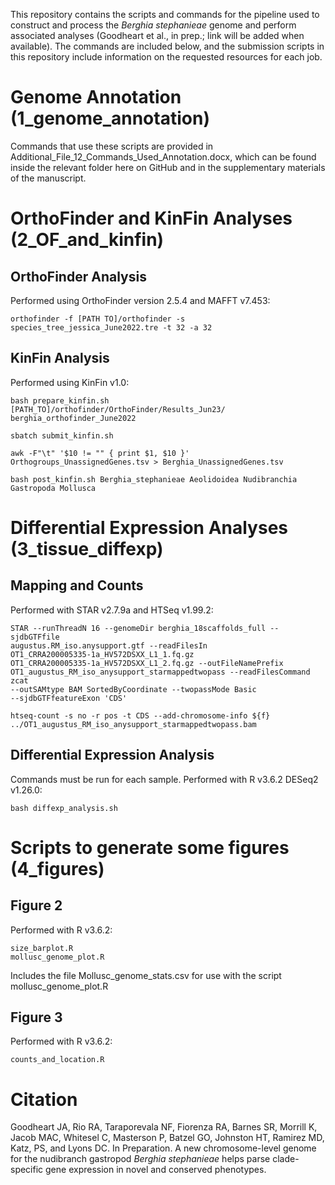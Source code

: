 This repository contains the scripts and commands for the pipeline used to construct and process the *Berghia stephanieae* genome and perform associated analyses (Goodheart et al., in prep.; link will be added when available). The commands are  included below, and the submission scripts in this repository include  information on the requested resources for each job.

# Genome Annotation (1_genome_annotation)

Commands that use these scripts are provided in Additional_File_12_Commands_Used_Annotation.docx, which can be found inside the relevant folder here on GitHub and in the supplementary materials of the manuscript.

# OrthoFinder and KinFin Analyses (2_OF_and_kinfin)

## OrthoFinder Analysis
Performed using OrthoFinder version 2.5.4 and MAFFT v7.453:
```
orthofinder -f [PATH TO]/orthofinder -s species_tree_jessica_June2022.tre -t 32 -a 32
```

## KinFin Analysis
Performed using KinFin v1.0:
```
bash prepare_kinfin.sh [PATH_TO]/orthofinder/OrthoFinder/Results_Jun23/ berghia_orthofinder_June2022 

sbatch submit_kinfin.sh

awk -F"\t" '$10 != "" { print $1, $10 }' Orthogroups_UnassignedGenes.tsv > Berghia_UnassignedGenes.tsv

bash post_kinfin.sh Berghia_stephanieae Aeolidoidea Nudibranchia Gastropoda Mollusca
```

# Differential Expression Analyses (3_tissue_diffexp)

## Mapping and Counts
Performed with STAR v2.7.9a and 
HTSeq v1.99.2:
```
STAR --runThreadN 16 --genomeDir berghia_18scaffolds_full --sjdbGTFfile 
augustus.RM_iso.anysupport.gtf --readFilesIn 
OT1_CRRA200005335-1a_HV572DSXX_L1_1.fq.gz 
OT1_CRRA200005335-1a_HV572DSXX_L1_2.fq.gz --outFileNamePrefix 
OT1_augustus_RM_iso_anysupport_starmappedtwopass --readFilesCommand zcat 
--outSAMtype BAM SortedByCoordinate --twopassMode Basic 
--sjdbGTFfeatureExon 'CDS'

htseq-count -s no -r pos -t CDS --add-chromosome-info ${f} 
../OT1_augustus_RM_iso_anysupport_starmappedtwopass.bam
```

## Differential Expression Analysis
Commands must be run for each sample. Performed with R v3.6.2 DESeq2 v1.26.0:
```
bash diffexp_analysis.sh
```

# Scripts to generate some figures (4_figures)
## Figure 2
Performed with R v3.6.2:
```
size_barplot.R
mollusc_genome_plot.R
```
Includes the file Mollusc_genome_stats.csv for use with the script mollusc_genome_plot.R

## Figure 3
Performed with R v3.6.2:
```
counts_and_location.R
```

# Citation

Goodheart JA, Rio RA, Taraporevala NF, Fiorenza RA, Barnes SR, Morrill K, Jacob MAC, Whitesel C, Masterson P, Batzel GO, Johnston HT, Ramirez MD, Katz, PS, and Lyons DC. In Preparation. A new chromosome-level genome 
for the nudibranch gastropod *Berghia stephanieae* helps parse clade-specific gene expression in novel and conserved phenotypes.

